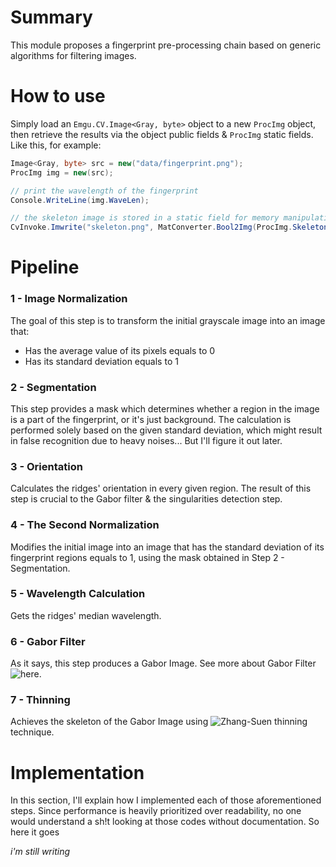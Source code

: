 
# Summary

This module proposes a fingerprint pre-processing chain based on generic algorithms for filtering images.

# How to use

Simply load an `Emgu.CV.Image<Gray, byte>` object to a new `ProcImg` object, then retrieve the results via the object public fields & `ProcImg` static fields. Like this, for example:

```C#
Image<Gray, byte> src = new("data/fingerprint.png");
ProcImg img = new(src);

// print the wavelength of the fingerprint
Console.WriteLine(img.WaveLen);

// the skeleton image is stored in a static field for memory manipulation reasons
CvInvoke.Imwrite("skeleton.png", MatConverter.Bool2Img(ProcImg.SkeletonMat));
```

# Pipeline

### 1 - Image Normalization

The goal of this step is to transform the initial grayscale image into an image that:

- Has the average value of its pixels equals to 0
- Has its standard deviation equals to 1

### 2 - Segmentation

This step provides a mask which determines whether a region in the image is a part of the fingerprint, or it's just background. The calculation is performed solely based on the given standard deviation, which might result in false recognition due to heavy noises... But I'll figure it out later.

### 3 - Orientation

Calculates the ridges' orientation in every given region. The result of this step is crucial to the Gabor filter & the singularities detection step.

### 4 - The Second Normalization

Modifies the initial image into an image that has the standard deviation of its fingerprint regions equals to 1, using the mask obtained in Step 2 - Segmentation.

### 5 - Wavelength Calculation

Gets the ridges' median wavelength.

### 6 - Gabor Filter

As it says, this step produces a Gabor Image. See more about Gabor Filter ![here](https://en.wikipedia.org/wiki/Gabor_filter).

### 7 - Thinning

Achieves the skeleton of the Gabor Image using ![Zhang-Suen](https://rosettacode.org/wiki/Zhang-Suen_thinning_algorithm) thinning technique.

# Implementation

In this section, I'll explain how I implemented each of those aforementioned steps. Since performance is heavily prioritized over readability, no one would understand a sh!t looking at those codes without documentation. So here it goes

*i'm still writing*
